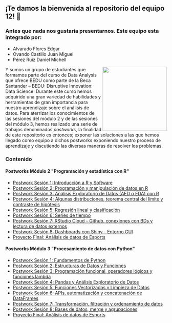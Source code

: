 
## ¡Te damos la bienvenida al repositorio del equipo 12! :wave:
### Antes que nada nos gustaría presentarnos. Este equipo esta integrado por:
- Alvarado Flores Edgar
- Ovando Castillo Juan Miguel
- Pérez Ruiz Daniel Michell

<img src="Imágenes/Imágen 1.png" align="right" height="200" width="200">

Y somos un grupo de estudiantes que formamos parte del curso de Data Analysis que ofrece BEDU como parte de la Beca Santander – BEDU: Disruptive Innovation: Data Science. Durante este curso hemos adquirido una gran variedad de habilidades y herramientas de gran importancia para nuestro aprendizaje sobre el análisis de datos. Para aterrizar los conocimientos de las sesiones del módulo 2 y de las sesiones del módulo 3, hemos realizado una serie de trabajos denominados *postworks*, la finalidad de este repositorio es entonces; exponer las soluciones a las que hemos llegado como equipo a dichos postworks exponiendo nuestro proceso de aprendizaje y discutiendo las diversas maneras de resolver los problemas.

### Contenido

#### Postworks Módulo 2 "Programación y estadística con R"

 - [Postwork Sesión 1: Introducción a R y Software ](Postwork1/) 
 - [Postwork Sesión 2: Programación y manipulación de datos en R ](Postwork2/) 
 - [Postwork Sesión 3: Análisis Exploratorio de Datos (AED o EDA) con R](Postwork3/)
 - [Postwork Sesión 4: Algunas distribuciones, teorema central del límite y contraste de hipótesis](Postwork4/) 
 - [Postwork Sesión 5: Regresión lineal y clasificación](Postwork5/) 
 - [Postwork Sesión 6: Series de tiempo](Postwork6/)
 - [Postwork Sesión 7: RStudio Cloud - Github, conexiones con BDs y lectura de datos externos](Postwork7/) 
 - [Postwork Sesión 8: Dashboards con Shiny - Entorno GUI](Postwork8/)
 - [Proyecto Final: Análisis de datos de Esports](Proyecto/)

#### Postworks Módulo 3 "Procesamiento de datos con Python"

 - [Postwork Sesión 1: Fundamentos de Python ](M3_Postwork1/) 
 - [Postwork Sesión 2: Estructuras de Datos y Funciones](M3_Postwork2/) 
 - [Postwork Sesión 3: Programación funcional, operadores lógicos y funciones lambda](M3_Postwork3/)
 - [Postwork Sesión 4: Pandas y Análisis Exploratorio de Datos](M3_Postwork4/) 
 - [Postwork Sesión 5: Funciones Vectorizadas y Limpieza de Datos](M3_Postwork5/) 
 - [Postwork Sesión 6: APIs, automatización y concatenación de DataFrames](M3_Postwork6/)
 - [Postwork Sesión 7: Transformación, filtración y ordenamiento de datos](M3_Postwork7/) 
 - [Postwork Sesión 8: Bases de datos, merge y agrupaciones](M3_Postwork8/)
 - [Proyecto Final: Análisis de datos de Esports](Proyecto/)
